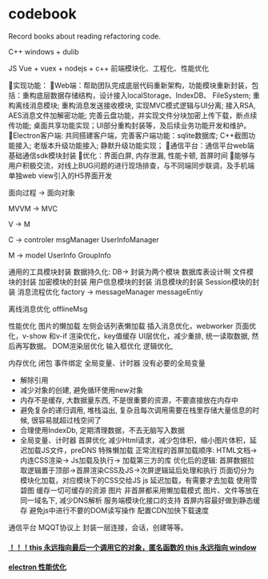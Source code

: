 # codebook

Record books about reading refactoring code.


C++
windows + dulib

JS
Vue + vuex + nodejs + c++
前端模块化、工程化、性能优化

实现功能：
Web端：帮助团队完成底层代码重新架构，功能模块重新封装，包括：重构底层数据存储结构，设计接入localStorage、IndexDB、 FileSystem; 重构离线消息模块; 重构消息发送接收模块, 实现MVC模式逻辑与UI分离; 接入RSA, AES消息文件加解密功能; 完善云盘功能，并实现文件分块加密上传下载，断点续传功能; 桌面共享功能实现；UI部分重构封装等，及后续业务功能开发和维护。
Electron客户端:  共同搭建客户端，完善客户端功能：sqlite数据库; C++截图功能接入; 老版本升级功能接入; 静默升级功能实现；
通信平台：通信平台web端基础通信sdk模块封装
优化：界面白屏, 内存泄漏, 性能卡顿, 首屏时间
能够与用户积极交流，对线上BUG问题的进行现场排查，与不同端同步联调，及手机端单独web view引入的H5界面开发

面向过程 -> 面向对象

MVVM -> MVC

V -> M

C -> controler msgManager UserInfoManager

M -> model UserInfo GroupInfo



通用的工具模块封装
数据持久化:
  DB-> 封装为两个模块 数据库表设计啊
文件模块的封装
加密模块的封装
用户信息模块的封装
消息模块的封装
Session模块的封装
消息流程优化 factory -> messageManager  messageEntiy

离线消息优化 offlineMsg

性能优化
  图片的懒加载
  左侧会话列表懒加载
  插入消息优化，webworker
  页面优化，v-show 和v-if
  渲染优化，key值缓存
  UI层优化，减少重排, 统一读取数据, 然后再写数据。
  DOM渲染层优化
  输入框优化
  逻辑优化,

内存优化
  闭包
  事件绑定
  全局变量、计时器
  没有必要的全局变量
  * 解除引用
  * 减少对象的创建, 避免循环使用new对象
  * 内存不是缓存, 大数据量东西, 不是很重要的资源，不要直接放在内存中
  * 避免复杂的递归调用, 堆栈溢出, 复杂且每次调用需要在栈里存储大量信息的时候, 很容易就超过栈空间了
  * 合理使用IndexDb, 定期清理数据，不去无脑写入数据
  * 全局变量、计时器
首屏优化
  减少Html请求，减少包体积，缩小图片体积，延迟加载JS文件，preDNS
  特殊懒加载
  正常流程的首屏加载顺序: HTML文档-> 内连CSS渲染-> Js加载及执行-> 加载第三方的库
  优化后的逻辑: 首屏数据拉取逻辑置于顶部->首屏渲染CSS及JS->次屏逻辑延后处理和执行
  页面切分为模块化加载，对应模块下的CSS交给JS
  js 延迟加载，有需要才去加载
  使用雪碧图
  缓存一切可缓存的资源
  图片 非首屏都采用懒加载模式
  图片、文件等放在同一域名下, 减少DNS解析
  服务端模块化接口的支持
  首屏内容最好做到静态缓存
  避免js中进行不要的DOM读写操作
  配置CDN加快下载速度

通信平台
  MQQT协议上 封装一层连接，会话，创建等等。


#### [！！！this 永远指向最后一个调用它的对象，匿名函数的 this 永远指向 window](https://juejin.im/post/59bfe84351882531b730bac2)

#### [electron 性能优化](https://juejin.im/post/5e0010866fb9a015fd69c645)
